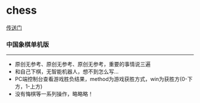 # chess
[传送门](https://uchiha-fy.github.io/chess/)
### 中国象棋单机版
***
+ 原创无参考、原创无参考、原创无参考，重要的事情说三遍
+ 和自己下棋，无智能机器人，想不到怎么写...
+ PC端控制台查看游戏胜负结果，method为游戏获胜方式，win为获胜方(0-下方，1-上方)
+ 没有悔棋等一系列操作，略略略！
